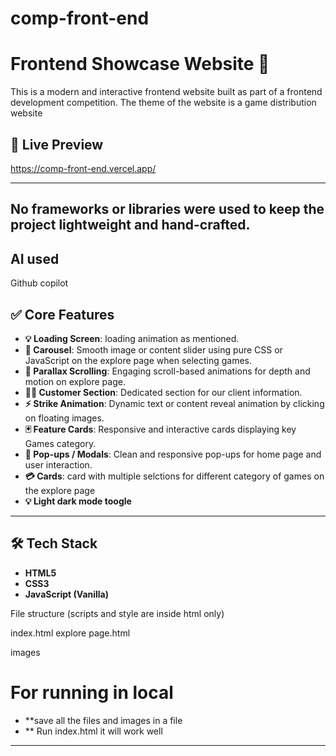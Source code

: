 # comp-front-end

# Frontend Showcase Website 🎨

This is a modern and interactive frontend website built as part of a frontend development competition.
The theme of the website is a game distribution website 
## 🚀 Live Preview
https://comp-front-end.vercel.app/

---
## No frameworks or libraries were used to keep the project lightweight and hand-crafted.

## AI used
Github copilot

## ✅ Core Features

- **💡 Loading Screen**:  loading animation as mentioned.
- **🌈 Carousel**: Smooth image or content slider using pure CSS or JavaScript on the explore page when selecting games.
- **🌌 Parallax Scrolling**: Engaging scroll-based animations for depth and motion on explore page.
- **🧑‍💼 Customer Section**: Dedicated section for our client information.
- **⚡ Strike Animation**: Dynamic text or content reveal animation by clicking on floating images.
- **🃏 Feature Cards**: Responsive and interactive cards displaying key Games category.
- **💬 Pop-ups / Modals**: Clean and responsive pop-ups for home page and user interaction.
- **💳 Cards**: card with multiple selctions for different category of games on the explore page
- **💡 Light dark mode toogle**
---

## 🛠️ Tech Stack

- **HTML5**
- **CSS3**
- **JavaScript (Vanilla)**


File structure (scripts and style are inside html only)

index.html
explore page.html

images

# For running in local
- **save all the files and images in a file
- ** Run index.html
it will work well






---
